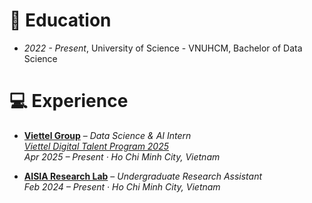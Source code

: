 # 📖 Education
- *2022 - Present*, University of Science - VNUHCM, Bachelor of Data Science


# 💻 Experience
<!-- - *2025.04 - Present*, [Viettel Group](https://viettel.com.vn/vi/), Data Science & AI, Viettel Digital Talent program 2025, Ho Chi Minh City, Vietnam.
- *2024.02 - Present*, [AISIA Research Lab](https://aisia.vn/), Undergraduate Research Assistant, Ho Chi Minh City, Vietnam. -->

- **[Viettel Group](https://viettel.com.vn/vi/)** – *Data Science & AI Intern*  
  *[Viettel Digital Talent Program 2025](https://jobs.viettel.vn/content/Viettel-Digital-Talent/?locale=vi_VN)*  
  *Apr 2025 – Present · Ho Chi Minh City, Vietnam*  

- **[AISIA Research Lab](https://aisia.vn/)** – *Undergraduate Research Assistant*  
  *Feb 2024 – Present · Ho Chi Minh City, Vietnam*


<div id="notice" style="display:none">
    <a href="https://clustrmaps.com/site/1c5h3"><img src="//clustrmaps.com/map_v2.js?d=yvAYQmPxjyKG0Lo3QjYozeBjWFSRgmytEmE0WfofeE4&cl=ffffff&w=a"/></a>
</div>
